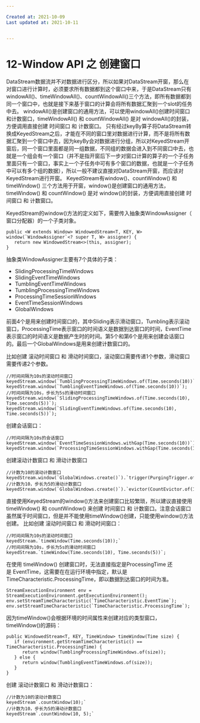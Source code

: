 ```yaml
---

Created at: 2021-10-09
Last updated at: 2021-10-11


---
```


# 12-Window API 之 创建窗口


DataStream数据流并不对数据进行区分，所以如果对DataStream开窗，那么在对窗口进行计算时，必须要求所有数据都到这个窗口中来，于是DataStream只有windowAll()、timeWindowAll()、countWindowAll()三个方法，即所有数据都到同一个窗口中，也就是接下来基于窗口的计算会将所有数据汇聚到一个slot的任务中去。
windowAll()是创建窗口的通用方法，可以使用windowAll()创建时间窗口和计数窗口，timeWindowAll() 和 countWindowAll() 是对 windowAll()的封装，方便调用直接创建 时间窗口 和 计数窗口。
只有经过keyBy算子将DataStream转换成KeyedStream之后，才能在不同的窗口里对数据进行计算，而不是将所有数据汇聚到一个窗口中去，因为keyBy会对数据进行分组，所以对KeyedStream开窗后，同一个窗口里面都是同一组数据，不同组的数据会进入到不同窗口中去，也就是一个组会有一个窗口（并不是指开窗后下一步对窗口计算的算子的一个子任务里面只有一个窗口，事实上一个子任务中可有多个窗口的数据，也就是一个子任务中可以有多个组的数据），所以一般不建议直接对DataStream开窗，而应该对KeyedStream进行开窗。
KeyedStream有window()、countWindow() 和 timeWindow() 三个方法用于开窗，window()是创建窗口的通用方法， timeWindow() 和 countWindow() 是对 window()的封装，方便调用直接创建 时间窗口 和 计数窗口。

KeyedStream的window()方法的定义如下，需要传入抽象类WindowAssigner（ 窗口分配器）的一个子类对象。
```
public <W extends Window> WindowedStream<T, KEY, W> window(`WindowAssigner`<? super T, W> assigner) {
   return new WindowedStream<>(this, assigner);
}
```
抽象类WindowAssigner主要有7个具体的子类：

* SlidingProcessingTimeWindows
* SlidingEventTimeWindows
* TumblingEventTimeWindows
* TumblingProcessingTimeWindows
* ProcessingTimeSessionWindows
* EventTimeSessionWindows
* GlobalWindows

前面4个是用来创建时间窗口的，其中Sliding表示滑动窗口，Tumbling表示滚动窗口，ProcessingTime表示窗口的时间语义是数据到达窗口的时间，EventTime表示窗口的时间语义是数据产生时的时间。第5个和第6个是用来创建会话窗口的。最后一个GlobalWindows是用来创建计数窗口的。

比如创建 滚动时间窗口 和 滑动时间窗口，滚动窗口需要传递1个参数，滑动窗口需要传递2个参数。
```
//时间间隔为10s的滚动时间窗口
keyedStream.window(`TumblingProcessingTimeWindows.of(Time.seconds(10))`);
keyedStream.window(`TumblingEventTimeWindows.of(Time.seconds(10))`);
//时间间隔为10s，步长为5s的滑动时间窗口
keyedStream.window(`SlidingProcessingTimeWindows.of(Time.seconds(10), Time.seconds(5))`);
keyedStream.window(`SlidingEventTimeWindows.of(Time.seconds(10), Time.seconds(5))`);
```

创建会话窗口：
```
//时间间隔为10s的会话窗口
keyedStream.window(`EventTimeSessionWindows.withGap(Time.seconds(10))`);
keyedStream.window(`ProcessingTimeSessionWindows.withGap(Time.seconds(10))`);
```

创建滚动计数窗口 和 滑动计数窗口
```
//计数为10的滚动计数窗口
keyedStream.window(`GlobalWindows.create()`).`trigger(PurgingTrigger.of(CountTrigger.of(10)))`;
//计数为10，步长为5的滑动计数窗口
keyedStream.window(`GlobalWindows.create()`).`evictor(CountEvictor.of(10))`.`trigger(CountTrigger.of(5))`;
```

直接使用KeyedStream的window()方法来创建窗口比较繁琐，所以建议直接使用 timeWindow() 和 countWindow() 来创建 时间窗口 和 计数窗口。注意会话窗口虽然属于时间窗口，但是并不能使用timeWindow()创建，只能使用window()方法创建。
比如创建 滚动时间窗口 和 滑动时间窗口：
```
//时间间隔为10s的滚动时间窗口
keyedStream.`timeWindow(Time.seconds(10));`
//时间间隔为10s，步长为5s的滑动时间窗口
keyedStream.`timeWindow(Time.seconds(10), Time.seconds(5))`;
```
在使用 timeWindow() 创建窗口时，无法直接指定是ProcessingTime 还是 EventTime，这需要在在运行环境中指定，默认是TimeCharacteristic.ProcessingTime，即以数据到达窗口的时间为准。
```
StreamExecutionEnvironment env = StreamExecutionEnvironment.getExecutionEnvironment();
env.setStreamTimeCharacteristic(`TimeCharacteristic.EventTime`);
env.setStreamTimeCharacteristic(`TimeCharacteristic.ProcessingTime`);
```
因为timeWindow()会根据环境的时间属性来创建对应的类型窗口，timeWindow()的源码：
```
public WindowedStream<T, KEY, TimeWindow> timeWindow(Time size) {
   if (environment.getStreamTimeCharacteristic() == TimeCharacteristic.ProcessingTime) {
      return window(TumblingProcessingTimeWindows.of(size));
   } else {
      return window(TumblingEventTimeWindows.of(size));
   }
}
```

创建 滚动计数窗口 和 滑动计数窗口：
```
//计数为10的滚动计数窗口
keyedStream`.countWindow(10);`
//计数为10，步长为5的滑动计数窗口
keyedStream`.countWindow(10, 5);`
```

